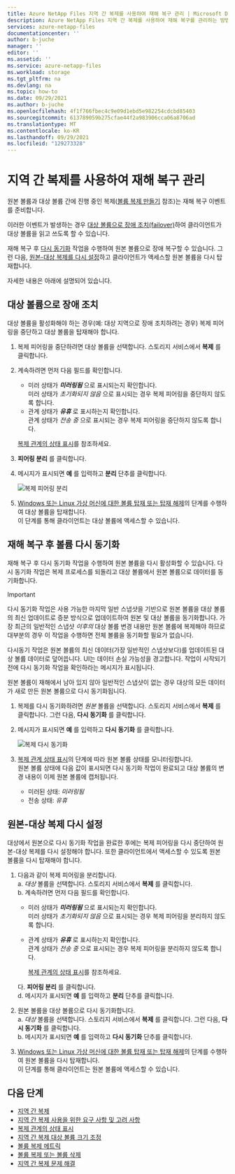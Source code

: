 ```yaml
---
title: Azure NetApp Files 지역 간 복제를 사용하여 재해 복구 관리 | Microsoft Docs
description: Azure NetApp Files 지역 간 복제를 사용하여 재해 복구를 관리하는 방법을 설명합니다.
services: azure-netapp-files
documentationcenter: ''
author: b-juche
manager: ''
editor: ''
ms.assetid: ''
ms.service: azure-netapp-files
ms.workload: storage
ms.tgt_pltfrm: na
ms.devlang: na
ms.topic: how-to
ms.date: 09/29/2021
ms.author: b-juche
ms.openlocfilehash: 4f1f766fbec4c9e09d1ebd5e982254cdcbd85403
ms.sourcegitcommit: 613789059b275cfae44f2a983906cca06a8706ad
ms.translationtype: MT
ms.contentlocale: ko-KR
ms.lasthandoff: 09/29/2021
ms.locfileid: "129273328"
---
```

# <a name="manage-disaster-recovery-using-cross-region-replication"></a>지역 간 복제를 사용하여 재해 복구 관리 

원본 볼륨과 대상 볼륨 간에 진행 중인 복제([볼륨 복제 만들기](cross-region-replication-create-peering.md) 참조)는 재해 복구 이벤트를 준비합니다. 

이러한 이벤트가 발생하는 경우 [대상 볼륨으로 장애 조치(failover)](#fail-over-to-destination-volume)하여 클라이언트가 대상 볼륨을 읽고 쓰도록 할 수 있습니다. 

재해 복구 후 [다시 동기화](#resync-replication) 작업을 수행하여 원본 볼륨으로 장애 복구할 수 있습니다. 그런 다음, [원본-대상 복제를 다시 설정](#reestablish-source-to-destination-replication)하고 클라이언트가 액세스할 원본 볼륨을 다시 탑재합니다. 

자세한 내용은 아래에 설명되어 있습니다. 

## <a name="fail-over-to-destination-volume"></a>대상 볼륨으로 장애 조치

대상 볼륨을 활성화해야 하는 경우(예: 대상 지역으로 장애 조치하려는 경우) 복제 피어링을 중단하고 대상 볼륨을 탑재해야 합니다.  

1. 복제 피어링을 중단하려면 대상 볼륨을 선택합니다. 스토리지 서비스에서 **복제** 를 클릭합니다.  

2.  계속하려면 먼저 다음 필드를 확인합니다.  
    * 미러 상태가 ***미러링됨*** 으로 표시되는지 확인합니다.   
        미러 상태가 *초기화되지 않음* 으로 표시되는 경우 복제 피어링을 중단하지 않도록 합니다.
    * 관계 상태가 ***유휴*** 로 표시하는지 확인합니다.   
        관계 상태가 *전송 중* 으로 표시되는 경우 복제 피어링을 중단하지 않도록 합니다.   

    [복제 관계의 상태 표시](cross-region-replication-display-health-status.md)를 참조하세요. 

3.  **피어링 분리** 를 클릭합니다.  

4.  메시지가 표시되면 **예** 를 입력하고 **분리** 단추를 클릭합니다. 

    ![복제 피어링 분리](../media/azure-netapp-files/cross-region-replication-break-replication-peering.png)

5.  [Windows 또는 Linux 가상 머신에 대한 볼륨 탑재 또는 탑재 해제](azure-netapp-files-mount-unmount-volumes-for-virtual-machines.md)의 단계를 수행하여 대상 볼륨을 탑재합니다.   
    이 단계를 통해 클라이언트는 대상 볼륨에 액세스할 수 있습니다.

## <a name="resync-volumes-after-disaster-recovery"></a><a name="resync-replication"></a>재해 복구 후 볼륨 다시 동기화

재해 복구 후 다시 동기화 작업을 수행하여 원본 볼륨을 다시 활성화할 수 있습니다.  다시 동기화 작업은 복제 프로세스를 되돌리고 대상 볼륨에서 원본 볼륨으로 데이터를 동기화합니다.  

> [!IMPORTANT] 
> 다시 동기화 작업은 사용 가능한 마지막 일반 스냅샷을 기반으로 원본 볼륨을 대상 볼륨의 최신 업데이트로 증분 방식으로 업데이트하여 원본 및 대상 볼륨을 동기화합니다. 가장 최근의 일반적인 스냅샷 *이후의* 대상 볼륨 변경 내용만 원본 볼륨에 복제해야 하므로 대부분의 경우 이 작업을 수행하면 전체 볼륨을 동기화할 필요가 없습니다.  
> 
> 다시동기 작업은 원본 볼륨의 최신 데이터(가장 일반적인 스냅샷보다)를 업데이트된 대상 볼륨 데이터로 덮어씁니다. UI는 데이터 손실 가능성을 경고합니다. 작업이 시작되기 전에 다시 동기화 작업을 확인하라는 메시지가 표시됩니다.  
> 
> 원본 볼륨이 재해에서 남아 있지 않아 일반적인 스냅샷이 없는 경우 대상의 모든 데이터가 새로 만든 원본 볼륨으로 다시 동기화됩니다.


1. 복제를 다시 동기화하려면 *원본* 볼륨을 선택합니다. 스토리지 서비스에서 **복제** 를 클릭합니다. 그런 다음, **다시 동기화** 를 클릭합니다.  

2. 메시지가 표시되면 **예** 를 입력하고 **다시 동기화** 를 클릭합니다. 
 
    ![복제 다시 동기화](../media/azure-netapp-files/cross-region-replication-resync-replication.png)

3. [복제 관계 상태 표시](cross-region-replication-display-health-status.md)의 단계에 따라 원본 볼륨 상태를 모니터링합니다.   
    원본 볼륨 상태에 다음 값이 표시되면 다시 동기화 작업이 완료되고 대상 볼륨의 변경 내용이 이제 원본 볼륨에 캡처됩니다.   

    * 미러된 상태: *미러링됨*  
    * 전송 상태: *유휴*  

## <a name="reestablish-source-to-destination-replication"></a>원본-대상 복제 다시 설정

대상에서 원본으로 다시 동기화 작업을 완료한 후에는 복제 피어링을 다시 중단하여 원본-대상 복제를 다시 설정해야 합니다. 또한 클라이언트에서 액세스할 수 있도록 원본 볼륨을 다시 탑재해야 합니다.  

1. 다음과 같이 복제 피어링을 분리합니다.  
    a. *대상* 볼륨을 선택합니다. 스토리지 서비스에서 **복제** 를 클릭합니다.  
    b. 계속하려면 먼저 다음 필드를 확인합니다.   
    * 미러 상태가 ***미러링됨*** 으로 표시되는지 확인합니다.   
    미러 상태가 *초기화되지 않음* 으로 표시되는 경우 복제 피어링을 분리하지 않도록 합니다.  
    * 관계 상태가 ***유휴*** 로 표시하는지 확인합니다.   
    관계 상태가 *전송 중* 으로 표시되는 경우 복제 피어링을 분리하지 않도록 합니다.    

        [복제 관계의 상태 표시](cross-region-replication-display-health-status.md)를 참조하세요. 

    다. **피어링 분리** 를 클릭합니다.   
    d. 메시지가 표시되면 **예** 를 입력하고 **분리** 단추를 클릭합니다.  

2. 원본 볼륨을 대상 볼륨으로 다시 동기화합니다.  
    a. *대상* 볼륨을 선택합니다. 스토리지 서비스에서 **복제** 를 클릭합니다. 그런 다음, **다시 동기화** 를 클릭합니다.   
    b. 메시지가 표시되면 **예** 를 입력하고 **다시 동기화** 단추를 클릭합니다.

3. [Windows 또는 Linux 가상 머신에 대한 볼륨 탑재 또는 탑재 해제](azure-netapp-files-mount-unmount-volumes-for-virtual-machines.md)의 단계를 수행하여 원본 볼륨을 다시 탑재합니다.  
    이 단계를 통해 클라이언트는 원본 볼륨에 액세스할 수 있습니다.

## <a name="next-steps"></a>다음 단계  

* [지역 간 복제](cross-region-replication-introduction.md)
* [지역 간 복제 사용을 위한 요구 사항 및 고려 사항](cross-region-replication-requirements-considerations.md)
* [복제 관계의 상태 표시](cross-region-replication-display-health-status.md)
* [지역 간 복제 대상 볼륨 크기 조정](azure-netapp-files-resize-capacity-pools-or-volumes.md#resize-a-cross-region-replication-destination-volume)
* [볼륨 복제 메트릭](azure-netapp-files-metrics.md#replication)
* [볼륨 복제 또는 볼륨 삭제](cross-region-replication-delete.md)
* [지역 간 복제 문제 해결](troubleshoot-cross-region-replication.md)

